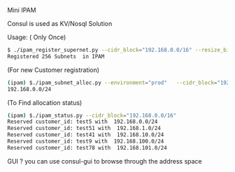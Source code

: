 Mini IPAM

Consul is used as KV/Nosql Solution


Usage:
( Only Once)
```bash
$ ./ipam_register_supernet.py --cidr_block="192.168.0.0/16" --resize_bits="/24"
Registered 256 Subnets  in IPAM
```

(For new Customer registration)
```bash
(ipam) $./ipam_subnet_alloc.py --environment="prod"   --cidr_block="192.168.0.0/16"  --customer_id="test5"
192.168.0.0/24
```

(To Find allocation status)
```bash
(ipam) $./ipam_status.py --cidr_block="192.168.0.0/16"
Reserved customer_id: test5 with  192.168.0.0/24
Reserved customer_id: test51 with  192.168.1.0/24
Reserved customer_id: test41 with  192.168.10.0/24
Reserved customer_id: test9 with  192.168.100.0/24
Reserved customer_id: test78 with  192.168.101.0/24
```

GUI ?
you can use consul-gui to browse through the address space
